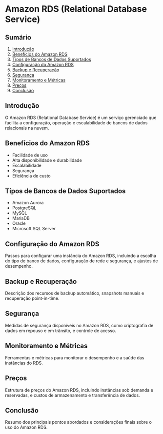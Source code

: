 # Amazon RDS (Relational Database Service)

## Sumário
1. [Introdução](#introdução)
2. [Benefícios do Amazon RDS](#benefícios-do-amazon-rds)
3. [Tipos de Bancos de Dados Suportados](#tipos-de-bancos-de-dados-suportados)
4. [Configuração do Amazon RDS](#configuração-do-amazon-rds)
5. [Backup e Recuperação](#backup-e-recuperação)
6. [Segurança](#segurança)
7. [Monitoramento e Métricas](#monitoramento-e-métricas)
8. [Preços](#preços)
9. [Conclusão](#conclusão)

## Introdução
O Amazon RDS (Relational Database Service) é um serviço gerenciado que facilita a configuração, operação e escalabilidade de bancos de dados relacionais na nuvem.

## Benefícios do Amazon RDS
- Facilidade de uso
- Alta disponibilidade e durabilidade
- Escalabilidade
- Segurança
- Eficiência de custo

## Tipos de Bancos de Dados Suportados
- Amazon Aurora
- PostgreSQL
- MySQL
- MariaDB
- Oracle
- Microsoft SQL Server

## Configuração do Amazon RDS
Passos para configurar uma instância do Amazon RDS, incluindo a escolha do tipo de banco de dados, configuração de rede e segurança, e ajustes de desempenho.

## Backup e Recuperação
Descrição dos recursos de backup automático, snapshots manuais e recuperação point-in-time.

## Segurança
Medidas de segurança disponíveis no Amazon RDS, como criptografia de dados em repouso e em trânsito, e controle de acesso.

## Monitoramento e Métricas
Ferramentas e métricas para monitorar o desempenho e a saúde das instâncias do RDS.

## Preços
Estrutura de preços do Amazon RDS, incluindo instâncias sob demanda e reservadas, e custos de armazenamento e transferência de dados.

## Conclusão
Resumo dos principais pontos abordados e considerações finais sobre o uso do Amazon RDS.
